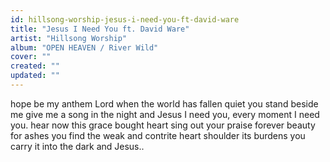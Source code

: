```yaml
---
id: hillsong-worship-jesus-i-need-you-ft-david-ware
title: "Jesus I Need You ft. David Ware"
artist: "Hillsong Worship"
album: "OPEN HEAVEN / River Wild"
cover: ""
created: ""
updated: ""
---
```


hope be my anthem
Lord when the world has fallen quiet
you stand beside me
give me a song in the night
and Jesus I need you, every moment I need you. hear now this grace bought heart sing out your praise forever
beauty for ashes
you find the weak and contrite heart
shoulder its burdens
you carry it into the dark
and Jesus..